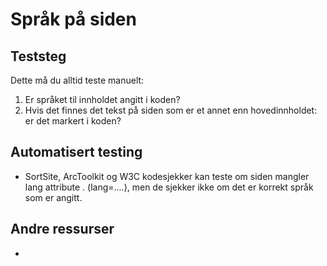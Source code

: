 # Språk på siden

## Teststeg
Dette må du alltid teste manuelt:

1. Er språket til innholdet angitt i koden?
2. Hvis det finnes det tekst på siden som er et annet enn hovedinnholdet: er det markert i koden?

## Automatisert testing
* SortSite, ArcToolkit og W3C kodesjekker kan teste om siden mangler lang attribute . (lang=....), men de sjekker ikke om det er korrekt språk som er angitt.

## Andre ressurser
* 
